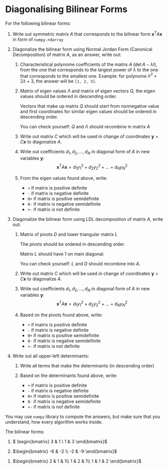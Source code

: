 # Diagonalising Bilinear Forms

For the following bilinear forms:

1) Write out symmetric matrix $A$ that corresponds to the bilinear form $\mathbf x^T A \mathbf x$ in form of `numpy.ndarray`
1) Diagonalize the bilinear form using Normal Jordan Form
    (Canonical Decomposition) of matrix $A$, as an answer, write out:
    
    1) Characteristical polynome coefficients of the matrix $A$ ($\det A - \lambda I$), from the one that corresponds to the largest power of $\lambda$ to the one that corresponds to the smallest one. Example: for polynome $\lambda^2 + 2 \lambda + 3$, the answer will be `[1, 2, 3]`.
    
    2) Matrix of eigen values $\Lambda$ and matrix of eigen vectors $Q$, the eigen values should be ordered
    in descending order. 
    
        Vectors that make up matrix $Q$ should start from nonnegative value and first coordinates for similar
        eigen values should be ordered in descending order.
    
        You can check yourself: $Q$ and $\Lambda$ should recombine in matrix $A$
    
    3) Write out matrix $C$ which will be used in change of coordinates $\mathbf y = C \mathbf x$ to diagonalize $A$.
    
    4) Write out coefficients $d_1, d_2, \dots, d_N$ in diagonal form of $A$ in new variables $\mathbf y$:
    $$\mathbf x^T A \mathbf x = d_1 y_1^2 + d_2 y_2^2 + \dots + d_N y_N^2$$
    
    5) From the eigen values found above, write:
        * `+` if matrix is positive definite 
        * `-` if matrix is negative definite
        * `0+` if matrix is positive semidefinite
        * `0-` if matrix is negative semidefinite
        * `+-` if matrix is not definite

1) Diagonalize the bilinear form using LDL decomposition of matrix $A$, write out:
    
    1) Matrix of pivots $D$ and lower triangular matrix $L$
    
        The pivots should be ordered
        in descending order.
        
        Matrix $L$ should have $1$ on main diagonal.

        You can check yourself: $L$ and $D$ should recombine into $A$.

    3) Write out matrix $C$ which will be used in change of coordinates $\mathbf y = C \mathbf x$ to diagonalize $A$.

    4) Write out coefficients $d_1, d_2, \dots, d_N$ in diagonal form of $A$ in new variables $\mathbf y$:
    $$\mathbf x^T A \mathbf x = d_1 y_1^2 + d_2 y_2^2 + \dots + d_N y_N^2$$

    5) Based on the pivots found above, write:
        * `+` if matrix is positive definite 
        * `-` if matrix is negative definite
        * `0+` if matrix is positive semidefinite
        * `0-` if matrix is negative semidefinite
        * `+-` if matrix is not definite

3) Write out all upper-left determinants:
    
    1) Write all terms that make the determinants (in descending order)

    2) Based on the determinants found above, write:
        * `+` if matrix is positive definite 
        * `-` if matrix is negative definite
        * `0+` if matrix is positive semidefinite
        * `0-` if matrix is negative semidefinite
        * `+-` if matrix is not definite

You may use `numpy` library to compute the answers,
but make sure that you understand, how every algorithm
works inside.

The bilinear forms:

1. $
    \begin{bmatrix}
        3 & 1 \\
        1 & 3
    \end{bmatrix}$

1. $\begin{bmatrix}
    -6 & -2 \\
    -2 & -9
    \end{bmatrix}$

<!-- 1. $\frac{1}{3}
    \begin{bmatrix}
    7 & -2 & -1\\
    -2 &  7 & -1\\
    -1 & -1 &  4
    \end{bmatrix}$ -->

1. $\begin{bmatrix}
    2 & 1 & 1\\
    1 & 2 & 1\\
    1 & 1 & 2
    \end{bmatrix}$

<!-- 3. $\begin{bmatrix}
    -5 & 1 & -2 \\
    1 & -5 & -2 \\
    -2 & -2 & -2
    \end{bmatrix}$ -->